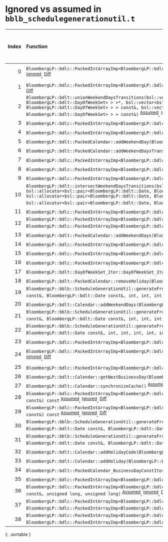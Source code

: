 # Ignored vs assumed in `bblb_schedulegenerationutil.t`

<script src="../sorttable.js"></script>

|   Index | Function                                                                                                                                                                                                                                                                                                                                                                                                                                                                                                                                                                                                                                                                                                   |   Difference in number of lines |   Function size difference in bytes | Number of lines in assumed build   | Number of bytes in assumed build   | Number of lines in ignored build   | Number of bytes in ignored build   |
|--------:|:-----------------------------------------------------------------------------------------------------------------------------------------------------------------------------------------------------------------------------------------------------------------------------------------------------------------------------------------------------------------------------------------------------------------------------------------------------------------------------------------------------------------------------------------------------------------------------------------------------------------------------------------------------------------------------------------------------------|--------------------------------:|------------------------------------:|:-----------------------------------|:-----------------------------------|:-----------------------------------|:-----------------------------------|
|       0 | `BloombergLP::bdlc::PackedIntArrayImp<BloombergLP::bdlc::PackedIntArrayImp_Unsigned>::replaceImp(void*, unsigned long, int, void*, unsigned long, int, unsigned long)` <sup>[Assumed](0.assume.s.txt)</sup>, <sup>[Ignored](0.none.s.txt)</sup>, <sup>[Diff](0.diff.html)</sup>                                                                                                                                                                                                                                                                                                                                                                                                                            |                              35 |                                 176 | 5,600                              | 4,313,488                          | 5,424                              | 4,314,512                          |
|       1 | `BloombergLP::bdlc::PackedIntArrayImp<BloombergLP::bdlc::PackedIntArrayImp_Signed>::replaceImp(void*, unsigned long, int, void*, unsigned long, int, unsigned long)` <sup>[Assumed](1.assume.s.txt)</sup>, <sup>[Ignored](1.none.s.txt)</sup>, <sup>[Diff](1.diff.html)</sup>                                                                                                                                                                                                                                                                                                                                                                                                                              |                              30 |                                 128 | 5,216                              | 4,300,080                          | 5,088                              | 4,301,168                          |
|       2 | `BloombergLP::bdlt::unionWeekendDaysTransitions(bsl::vector<bsl::pair<BloombergLP::bdlt::Date, BloombergLP::bdlt::DayOfWeekSet>, bsl::allocator<bsl::pair<BloombergLP::bdlt::Date, BloombergLP::bdlt::DayOfWeekSet> > >*, bsl::vector<bsl::pair<BloombergLP::bdlt::Date, BloombergLP::bdlt::DayOfWeekSet>, bsl::allocator<bsl::pair<BloombergLP::bdlt::Date, BloombergLP::bdlt::DayOfWeekSet> > > const&, bsl::vector<bsl::pair<BloombergLP::bdlt::Date, BloombergLP::bdlt::DayOfWeekSet>, bsl::allocator<bsl::pair<BloombergLP::bdlt::Date, BloombergLP::bdlt::DayOfWeekSet> > > const&)` <sup>[Assumed](2.assume.s.txt)</sup>, <sup>[Ignored](2.none.s.txt)</sup>, <sup>[Diff](2.diff.html)</sup>        |                               8 |                                  32 | 624                                | 4,262,240                          | 592                                | 4,262,368                          |
|       3 | `BloombergLP::bdlc::PackedIntArrayImp<BloombergLP::bdlc::PackedIntArrayImp_Signed>::append(long)` <sup>[Assumed](3.assume.s.txt)</sup>, <sup>[Ignored](3.none.s.txt)</sup>, <sup>[Diff](3.diff.html)</sup>                                                                                                                                                                                                                                                                                                                                                                                                                                                                                                 |                               7 |                                  32 | 528                                | 4,307,392                          | 496                                | 4,308,400                          |
|       4 | `BloombergLP::bdlc::PackedIntArrayImp<BloombergLP::bdlc::PackedIntArrayImp_Unsigned>::append(unsigned long)` <sup>[Assumed](4.assume.s.txt)</sup>, <sup>[Ignored](4.none.s.txt)</sup>, <sup>[Diff](4.diff.html)</sup>                                                                                                                                                                                                                                                                                                                                                                                                                                                                                      |                               7 |                                  32 | 480                                | 4,321,024                          | 448                                | 4,321,920                          |
|       5 | `BloombergLP::bdlt::PackedCalendar::addWeekendDay(BloombergLP::bdlt::DayOfWeek::Enum)` <sup>[Assumed](5.assume.s.txt)</sup>, <sup>[Ignored](5.none.s.txt)</sup>, <sup>[Diff](5.diff.html)</sup>                                                                                                                                                                                                                                                                                                                                                                                                                                                                                                            |                               4 |                                  16 | 112                                | 4,261,344                          | 96                                 | 4,261,504                          |
|       6 | `BloombergLP::bdlt::PackedCalendar::addWeekendDaysTransition(BloombergLP::bdlt::Date const&, BloombergLP::bdlt::DayOfWeekSet const&)` <sup>[Assumed](6.assume.s.txt)</sup>, <sup>[Ignored](6.none.s.txt)</sup>, <sup>[Diff](6.diff.html)</sup>                                                                                                                                                                                                                                                                                                                                                                                                                                                             |                               3 |                                  16 | 144                                | 4,261,552                          | 128                                | 4,261,696                          |
|       7 | `BloombergLP::bdlc::PackedIntArrayImp<BloombergLP::bdlc::PackedIntArrayImp_Signed>::replace(unsigned long, long)` <sup>[Assumed](7.assume.s.txt)</sup>, <sup>[Ignored](7.none.s.txt)</sup>, <sup>[Diff](7.diff.html)</sup>                                                                                                                                                                                                                                                                                                                                                                                                                                                                                 |                               2 |                                  16 | 384                                | 4,310,464                          | 368                                | 4,311,440                          |
|       8 | `BloombergLP::bdlc::PackedIntArrayImp<BloombergLP::bdlc::PackedIntArrayImp_Unsigned>::insert(unsigned long, unsigned long)` <sup>[Assumed](8.assume.s.txt)</sup>, <sup>[Ignored](8.none.s.txt)</sup>, <sup>[Diff](8.diff.html)</sup>                                                                                                                                                                                                                                                                                                                                                                                                                                                                       |                               2 |                                  16 | 544                                | 4,322,304                          | 528                                | 4,323,360                          |
|       9 | `BloombergLP::bdlc::PackedIntArrayImp<BloombergLP::bdlc::PackedIntArrayImp_Unsigned>::replace(unsigned long, unsigned long)` <sup>[Assumed](9.assume.s.txt)</sup>, <sup>[Ignored](9.none.s.txt)</sup>, <sup>[Diff](9.diff.html)</sup>                                                                                                                                                                                                                                                                                                                                                                                                                                                                      |                               2 |                                  16 | 352                                | 4,324,000                          | 336                                | 4,325,376                          |
|      10 | `BloombergLP::bdlt::intersectWeekendDaysTransitions(bsl::vector<bsl::pair<BloombergLP::bdlt::Date, BloombergLP::bdlt::DayOfWeekSet>, bsl::allocator<bsl::pair<BloombergLP::bdlt::Date, BloombergLP::bdlt::DayOfWeekSet> > >*, bsl::vector<bsl::pair<BloombergLP::bdlt::Date, BloombergLP::bdlt::DayOfWeekSet>, bsl::allocator<bsl::pair<BloombergLP::bdlt::Date, BloombergLP::bdlt::DayOfWeekSet> > > const&, bsl::vector<bsl::pair<BloombergLP::bdlt::Date, BloombergLP::bdlt::DayOfWeekSet>, bsl::allocator<bsl::pair<BloombergLP::bdlt::Date, BloombergLP::bdlt::DayOfWeekSet> > > const&)` <sup>[Assumed](10.assume.s.txt)</sup>, <sup>[Ignored](10.none.s.txt)</sup>, <sup>[Diff](10.diff.html)</sup> |                               2 |                                  16 | 272                                | 4,263,408                          | 256                                | 4,263,504                          |
|      11 | `BloombergLP::bdlc::PackedIntArrayImp<BloombergLP::bdlc::PackedIntArrayImp_Signed>::insert(unsigned long, long)` <sup>[Assumed](11.assume.s.txt)</sup>, <sup>[Ignored](11.none.s.txt)</sup>, <sup>[Diff](11.diff.html)</sup>                                                                                                                                                                                                                                                                                                                                                                                                                                                                               |                               2 |                                   0 | 592                                | 4,308,720                          | 592                                | 4,309,696                          |
|      12 | `BloombergLP::bdlc::PackedIntArrayImp<BloombergLP::bdlc::PackedIntArrayImp_Signed>::replace(unsigned long, BloombergLP::bdlc::PackedIntArrayImp<BloombergLP::bdlc::PackedIntArrayImp_Signed> const&, unsigned long, unsigned long)` <sup>[Assumed](12.assume.s.txt)</sup>, <sup>[Ignored](12.none.s.txt)</sup>, <sup>[Diff](12.diff.html)</sup>                                                                                                                                                                                                                                                                                                                                                            |                               1 |                                   0 | 720                                | 4,310,848                          | 720                                | 4,311,808                          |
|      13 | `BloombergLP::bdlt::PackedCalendar::addWeekendDays(BloombergLP::bdlt::DayOfWeekSet const&)` <sup>[Assumed](13.assume.s.txt)</sup>, <sup>[Ignored](13.none.s.txt)</sup>, <sup>[Diff](13.diff.html)</sup>                                                                                                                                                                                                                                                                                                                                                                                                                                                                                                    |                               1 |                                   0 | 96                                 | 4,261,456                          | 96                                 | 4,261,600                          |
|      14 | `BloombergLP::bdlc::PackedIntArrayImp<BloombergLP::bdlc::PackedIntArrayImp_Signed>::PackedIntArrayImp(unsigned long, long, BloombergLP::bslma::Allocator*)` <sup>[Assumed](14.assume.s.txt)</sup>, <sup>[Ignored](14.none.s.txt)</sup>, <sup>[Diff](14.diff.html)</sup>                                                                                                                                                                                                                                                                                                                                                                                                                                    |                              -2 |                                   0 | 384                                | 4,306,656                          | 384                                | 4,307,664                          |
|      15 | `BloombergLP::bdlc::PackedIntArrayImp<BloombergLP::bdlc::PackedIntArrayImp_Signed>::replaceImp(unsigned long, long)` <sup>[Assumed](15.assume.s.txt)</sup>, <sup>[Ignored](15.none.s.txt)</sup>, <sup>[Diff](15.diff.html)</sup>                                                                                                                                                                                                                                                                                                                                                                                                                                                                           |                              -2 |                                   0 | 48                                 | 4,305,296                          | 48                                 | 4,306,256                          |
|      16 | `BloombergLP::bdlc::PackedIntArrayImp<BloombergLP::bdlc::PackedIntArrayImp_Unsigned>::replaceImp(unsigned long, unsigned long)` <sup>[Assumed](16.assume.s.txt)</sup>, <sup>[Ignored](16.none.s.txt)</sup>, <sup>[Diff](16.diff.html)</sup>                                                                                                                                                                                                                                                                                                                                                                                                                                                                |                              -2 |                                   0 | 48                                 | 4,319,088                          | 48                                 | 4,319,936                          |
|      17 | `BloombergLP::bdlt::DayOfWeekSet_Iter::DayOfWeekSet_Iter(int, int)` <sup>[Assumed](17.assume.s.txt)</sup>, <sup>[Ignored](17.none.s.txt)</sup>, <sup>[Diff](17.diff.html)</sup>                                                                                                                                                                                                                                                                                                                                                                                                                                                                                                                            |                              -2 |                                   0 | 48                                 | 4,253,248                          | 48                                 | 4,253,408                          |
|      18 | `BloombergLP::bdlt::PackedCalendar::removeHoliday(BloombergLP::bdlt::Date const&)` <sup>[Assumed](18.assume.s.txt)</sup>, <sup>[Ignored](18.none.s.txt)</sup>, <sup>[Diff](18.diff.html)</sup>                                                                                                                                                                                                                                                                                                                                                                                                                                                                                                             |                              -2 |                                   0 | 432                                | 4,263,808                          | 432                                | 4,263,888                          |
|      19 | `BloombergLP::bblb::ScheduleGenerationUtil::generateFromDayOfWeekInMonth(bsl::vector<BloombergLP::bdlt::Date, bsl::allocator<BloombergLP::bdlt::Date> >*, BloombergLP::bdlt::Date const&, BloombergLP::bdlt::Date const&, int, int, int, BloombergLP::bdlt::DayOfWeek::Enum, int)` <sup>[Assumed](19.assume.s.txt)</sup>, <sup>[Ignored](19.none.s.txt)</sup>, <sup>[Diff](19.diff.html)</sup>                                                                                                                                                                                                                                                                                                             |                              -3 |                                   0 | 560                                | 4,243,264                          | 560                                | 4,243,312                          |
|      20 | `BloombergLP::bdlt::Calendar::addWeekendDays(BloombergLP::bdlt::DayOfWeekSet const&)` <sup>[Assumed](20.assume.s.txt)</sup>, <sup>[Ignored](20.none.s.txt)</sup>, <sup>[Diff](20.diff.html)</sup>                                                                                                                                                                                                                                                                                                                                                                                                                                                                                                          |                              -3 |                                   0 | 320                                | 4,246,544                          | 320                                | 4,246,688                          |
|      21 | `BloombergLP::bblb::ScheduleGenerationUtil::generateFromBusinessDayOfMonth(bsl::vector<BloombergLP::bdlt::Date, bsl::allocator<BloombergLP::bdlt::Date> >*, BloombergLP::bdlt::Date const&, BloombergLP::bdlt::Date const&, int, int, int, BloombergLP::bdlt::Calendar const&, int)` <sup>[Assumed](21.assume.s.txt)</sup>, <sup>[Ignored](21.none.s.txt)</sup>, <sup>[Diff](21.diff.html)</sup>                                                                                                                                                                                                                                                                                                           |                              -4 |                                   0 | 608                                | 4,241,728                          | 608                                | 4,241,760                          |
|      22 | `BloombergLP::bblb::ScheduleGenerationUtil::generateFromDayOfMonth(bsl::vector<BloombergLP::bdlt::Date, bsl::allocator<BloombergLP::bdlt::Date> >*, BloombergLP::bdlt::Date const&, BloombergLP::bdlt::Date const&, int, int, int, int, int)` <sup>[Assumed](22.assume.s.txt)</sup>, <sup>[Ignored](22.none.s.txt)</sup>, <sup>[Diff](22.diff.html)</sup>                                                                                                                                                                                                                                                                                                                                                  |                              -4 |                                   0 | 672                                | 4,241,056                          | 672                                | 4,241,088                          |
|      23 | `BloombergLP::bdlc::PackedIntArrayImp<BloombergLP::bdlc::PackedIntArrayImp_Signed>::operator[](unsigned long) const` <sup>[Assumed](23.assume.s.txt)</sup>, <sup>[Ignored](23.none.s.txt)</sup>, <sup>[Diff](23.diff.html)</sup>                                                                                                                                                                                                                                                                                                                                                                                                                                                                           |                              -4 |                                 -16 | 48                                 | 4,312,512                          | 64                                 | 4,313,520                          |
|      24 | `BloombergLP::bdlc::PackedIntArrayImp<BloombergLP::bdlc::PackedIntArrayImp_Unsigned>::PackedIntArrayImp(unsigned long, unsigned long, BloombergLP::bslma::Allocator*)` <sup>[Assumed](24.assume.s.txt)</sup>, <sup>[Ignored](24.none.s.txt)</sup>, <sup>[Diff](24.diff.html)</sup>                                                                                                                                                                                                                                                                                                                                                                                                                         |                              -4 |                                 -16 | 336                                | 4,320,336                          | 352                                | 4,321,216                          |
|      25 | `BloombergLP::bdlc::PackedIntArrayImp<BloombergLP::bdlc::PackedIntArrayImp_Unsigned>::operator[](unsigned long) const` <sup>[Assumed](25.assume.s.txt)</sup>, <sup>[Ignored](25.none.s.txt)</sup>, <sup>[Diff](25.diff.html)</sup>                                                                                                                                                                                                                                                                                                                                                                                                                                                                         |                              -4 |                                 -16 | 48                                 | 4,325,760                          | 64                                 | 4,327,376                          |
|      26 | `BloombergLP::bdlt::Calendar::getNextBusinessDay(BloombergLP::bdlt::Date*, BloombergLP::bdlt::Date const&, int) const` <sup>[Assumed](26.assume.s.txt)</sup>, <sup>[Ignored](26.none.s.txt)</sup>, <sup>[Diff](26.diff.html)</sup>                                                                                                                                                                                                                                                                                                                                                                                                                                                                         |                              -5 |                                 -16 | 80                                 | 4,247,152                          | 96                                 | 4,247,296                          |
|      27 | `BloombergLP::bdlt::Calendar::synchronizeCache()` <sup>[Assumed](27.assume.s.txt)</sup>, <sup>[Ignored](27.none.s.txt)</sup>, <sup>[Diff](27.diff.html)</sup>                                                                                                                                                                                                                                                                                                                                                                                                                                                                                                                                              |                              -5 |                                 -32 | 544                                | 4,244,384                          | 576                                | 4,244,432                          |
|      28 | `BloombergLP::bdlc::PackedIntArrayImp<BloombergLP::bdlc::PackedIntArrayImp_Signed>::isEqualImp(BloombergLP::bdlc::PackedIntArrayImp<BloombergLP::bdlc::PackedIntArrayImp_Signed> const&) const` <sup>[Assumed](28.assume.s.txt)</sup>, <sup>[Ignored](28.none.s.txt)</sup>, <sup>[Diff](28.diff.html)</sup>                                                                                                                                                                                                                                                                                                                                                                                                |                              -5 |                                 -64 | 816                                | 4,305,360                          | 880                                | 4,306,320                          |
|      29 | `BloombergLP::bdlc::PackedIntArrayImp<BloombergLP::bdlc::PackedIntArrayImp_Unsigned>::isEqualImp(BloombergLP::bdlc::PackedIntArrayImp<BloombergLP::bdlc::PackedIntArrayImp_Unsigned> const&) const` <sup>[Assumed](29.assume.s.txt)</sup>, <sup>[Ignored](29.none.s.txt)</sup>, <sup>[Diff](29.diff.html)</sup>                                                                                                                                                                                                                                                                                                                                                                                            |                              -5 |                                 -64 | 816                                | 4,319,152                          | 880                                | 4,320,000                          |
|      30 | `BloombergLP::bblb::ScheduleGenerationUtil::generateFromDayInterval(bsl::vector<BloombergLP::bdlt::Date, bsl::allocator<BloombergLP::bdlt::Date> >*, BloombergLP::bdlt::Date const&, BloombergLP::bdlt::Date const&, BloombergLP::bdlt::Date const&, int)` <sup>[Assumed](30.assume.s.txt)</sup>, <sup>[Ignored](30.none.s.txt)</sup>, <sup>[Diff](30.diff.html)</sup>                                                                                                                                                                                                                                                                                                                                     |                              -6 |                                 -16 | 192                                | 4,240,864                          | 208                                | 4,240,880                          |
|      31 | `BloombergLP::bblb::ScheduleGenerationUtil::generateFromDayOfWeekAfterDayOfMonth(bsl::vector<BloombergLP::bdlt::Date, bsl::allocator<BloombergLP::bdlt::Date> >*, BloombergLP::bdlt::Date const&, BloombergLP::bdlt::Date const&, int, int, int, BloombergLP::bdlt::DayOfWeek::Enum, int)` <sup>[Assumed](31.assume.s.txt)</sup>, <sup>[Ignored](31.none.s.txt)</sup>, <sup>[Diff](31.diff.html)</sup>                                                                                                                                                                                                                                                                                                     |                              -6 |                                 -16 | 928                                | 4,242,336                          | 944                                | 4,242,368                          |
|      32 | `BloombergLP::bdlt::Calendar::addHolidayCode(BloombergLP::bdlt::Date const&, int)` <sup>[Assumed](32.assume.s.txt)</sup>, <sup>[Ignored](32.none.s.txt)</sup>, <sup>[Diff](32.diff.html)</sup>                                                                                                                                                                                                                                                                                                                                                                                                                                                                                                             |                              -9 |                                 -32 | 352                                | 4,246,032                          | 384                                | 4,246,144                          |
|      33 | `BloombergLP::bdlt::Calendar::addHoliday(BloombergLP::bdlt::Date const&)` <sup>[Assumed](33.assume.s.txt)</sup>, <sup>[Ignored](33.none.s.txt)</sup>, <sup>[Diff](33.diff.html)</sup>                                                                                                                                                                                                                                                                                                                                                                                                                                                                                                                      |                             -10 |                                 -32 | 272                                | 4,245,760                          | 304                                | 4,245,840                          |
|      34 | `BloombergLP::bdlt::PackedCalendar_BusinessDayConstIterator::previousBusinessDay()` <sup>[Assumed](34.assume.s.txt)</sup>, <sup>[Ignored](34.none.s.txt)</sup>, <sup>[Diff](34.diff.html)</sup>                                                                                                                                                                                                                                                                                                                                                                                                                                                                                                            |                             -10 |                                 -48 | 304                                | 4,271,248                          | 352                                | 4,271,328                          |
|      35 | `BloombergLP::bdlc::PackedIntArrayImp<BloombergLP::bdlc::PackedIntArrayImp_Signed>::reserveCapacity(unsigned long, long)` <sup>[Assumed](35.assume.s.txt)</sup>, <sup>[Ignored](35.none.s.txt)</sup>, <sup>[Diff](35.diff.html)</sup>                                                                                                                                                                                                                                                                                                                                                                                                                                                                      |                             -12 |                                 -48 | 192                                | 4,311,728                          | 240                                | 4,312,688                          |
|      36 | `BloombergLP::bdlc::PackedIntArrayImp<BloombergLP::bdlc::PackedIntArrayImp_Unsigned>::append(BloombergLP::bdlc::PackedIntArrayImp<BloombergLP::bdlc::PackedIntArrayImp_Unsigned> const&, unsigned long, unsigned long)` <sup>[Assumed](36.assume.s.txt)</sup>, <sup>[Ignored](36.none.s.txt)</sup>, <sup>[Diff](36.diff.html)</sup>                                                                                                                                                                                                                                                                                                                                                                        |                             -59 |                                -192 | 640                                | 4,321,664                          | 832                                | 4,322,528                          |
|      37 | `BloombergLP::bdlc::PackedIntArrayImp<BloombergLP::bdlc::PackedIntArrayImp_Unsigned>::replace(unsigned long, BloombergLP::bdlc::PackedIntArrayImp<BloombergLP::bdlc::PackedIntArrayImp_Unsigned> const&, unsigned long, unsigned long)` <sup>[Assumed](37.assume.s.txt)</sup>, <sup>[Ignored](37.none.s.txt)</sup>, <sup>[Diff](37.diff.html)</sup>                                                                                                                                                                                                                                                                                                                                                        |                             -71 |                                -256 | 720                                | 4,324,352                          | 976                                | 4,325,712                          |
|      38 | `BloombergLP::bdlc::PackedIntArrayImp<BloombergLP::bdlc::PackedIntArrayImp_Unsigned>::insert(unsigned long, BloombergLP::bdlc::PackedIntArrayImp<BloombergLP::bdlc::PackedIntArrayImp_Unsigned> const&, unsigned long, unsigned long)` <sup>[Assumed](38.assume.s.txt)</sup>, <sup>[Ignored](38.none.s.txt)</sup>, <sup>[Diff](38.diff.html)</sup>                                                                                                                                                                                                                                                                                                                                                         |                             -78 |                                -336 | 944                                | 4,322,864                          | 1,280                              | 4,323,904                          |
{: .sortable }
